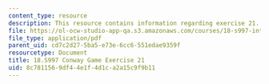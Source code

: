 ```yaml
---
content_type: resource
description: This resource contains information regarding exercise 21.
file: https://ol-ocw-studio-app-qa.s3.amazonaws.com/courses/18-s997-introduction-to-matlab-programming-fall-2011/8c7811569df44e1f4d1ca2a15c9f9b11_MIT18_S997F11_Exercise_21.pdf
file_type: application/pdf
parent_uid: cd7c2d27-5ba5-e73e-6cc6-551edae9359f
resourcetype: Document
title: 18.S997 Conway Game Exercise 21
uid: 8c781156-9df4-4e1f-4d1c-a2a15c9f9b11
---
```

